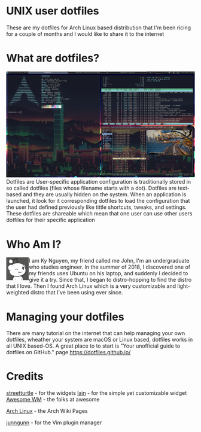 # UNIX user dotfiles
These are my dotfiles for Arch Linux based distribution that I'm been ricing for a couple of months and I would like to share it to the internet  
# What are dotfiles?
![screenshot](images/pic2.png)
Dotfiles are User-specific application configuration is traditionally stored in so called dotfiles (files whose filename starts with a dot). Dotfiles are text-based and they are usually hidden on the system. When an application is launched, it look for it corresponding dotfiles to load the configuration that the user had defined previously like tittle shortcuts, tweaks, and settings. These dotfiles are shareable which mean that one user can use other users dotfiles for their specific application  
# Who Am I?
<p>
<img align="left" padding="4" src="images/avatar.png" width="12%" height="12%" alt="my avatar" size="20%">
    I am Ky Nguyen, my friend called me John, I'm an undergraduate who studies engineer. In the summer of 2018, I discovered one of my friends uses Ubuntu on his laptop, and suddenly I decided to give it a try. Since that, I began to distro-hopping to find the distro that I love. Then I found Arch Linux which is a very customizable and light-weighted distro that I've been using ever since.</p>



# Managing your dotfiles
There are many tutorial on the internet that can help managing your own dotfiles, wheather your system are macOS or Linux based, dotfiles works in all UNIX based-OS. A great place to to start is "Your unofficial guide to dotfiles on GitHub." page 
https://dotfiles.github.io/


# Credits
[streetturtle](https://github.com/streetturtle/awesome-wm-widgets) - for the widgets
[lain](https://github.com/lcpz/lain) - for the simple yet customizable widget
[Awesome WM](https://awesomewm.org/) - the folks at awesome

[Arch Linux](https://wiki.archlinux.org/) - the Arch Wiki Pages

[junngunn](https://github.com/junegunn/vim-plug) - for the Vim plugin manager
